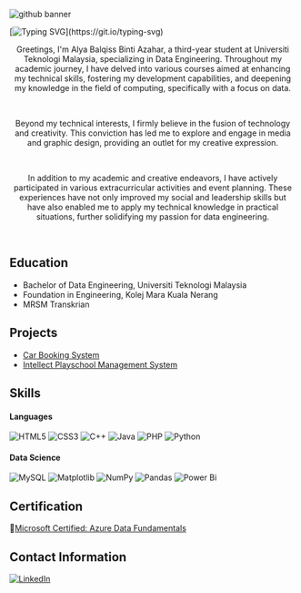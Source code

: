 ![github banner](https://github.com/drshahizan/HPDP/assets/121602362/6dac87a4-850b-4544-8f9a-696206ed9a95)

[![Typing SVG](https://readme-typing-svg.herokuapp.com/?color=21ffe1&size=24&center=true&vCenter=true&width=1000&lines=Welcome+To+Alya's+Page!)](https://git.io/typing-svg)

<p align="center">Greetings, I'm Alya Balqiss Binti Azahar, a third-year student at Universiti Teknologi Malaysia, specializing in Data Engineering. Throughout my academic journey, I have delved into various courses aimed at enhancing my technical skills, fostering my development capabilities, and deepening my knowledge in the field of computing, specifically with a focus on data. </p>
<br>

<p align="center">Beyond my technical interests, I firmly believe in the fusion of technology and creativity. This conviction has led me to explore and engage in media and graphic design, providing an outlet for my creative expression.</p>
<br>

<p align="center">In addition to my academic and creative endeavors, I have actively participated in various extracurricular activities and event planning. These experiences have not only improved my social and leadership skills but have also enabled me to apply my technical knowledge in practical situations, further solidifying my passion for data engineering.</p>
<br>

## Education
- Bachelor of Data Engineering, Universiti Teknologi Malaysia
- Foundation in Engineering, Kolej Mara Kuala Nerang
- MRSM Transkrian

## Projects
- [Car Booking System](https://dreamridecbs.000webhostapp.com)
- [Intellect Playschool Management System](https://www.tsintellect.com)

## Skills
#### Languages
![HTML5](https://img.shields.io/badge/html5-%23E34F26.svg?style=for-the-badge&logo=html5&logoColor=white)
![CSS3](https://img.shields.io/badge/css3-%231572B6.svg?style=for-the-badge&logo=css3&logoColor=white)
![C++](https://img.shields.io/badge/c++-%2300599C.svg?style=for-the-badge&logo=c%2B%2B&logoColor=white)
![Java](https://img.shields.io/badge/java-%23ED8B00.svg?style=for-the-badge&logo=openjdk&logoColor=white)
![PHP](https://img.shields.io/badge/php-%23777BB4.svg?style=for-the-badge&logo=php&logoColor=white)
![Python](https://img.shields.io/badge/python-3670A0?style=for-the-badge&logo=python&logoColor=ffdd54)

#### Data Science
![MySQL](https://img.shields.io/badge/mysql-%2300f.svg?style=for-the-badge&logo=mysql&logoColor=white)
![Matplotlib](https://img.shields.io/badge/Matplotlib-%23ffffff.svg?style=for-the-badge&logo=Matplotlib&logoColor=black)
![NumPy](https://img.shields.io/badge/numpy-%23013243.svg?style=for-the-badge&logo=numpy&logoColor=white)
![Pandas](https://img.shields.io/badge/pandas-%23150458.svg?style=for-the-badge&logo=pandas&logoColor=white)
![Power Bi](https://img.shields.io/badge/power_bi-F2C811?style=for-the-badge&logo=powerbi&logoColor=black)

## Certification
🏅[Microsoft Certified: Azure Data Fundamentals](https://www.credly.com/earner/earned/badge/96b949cf-147e-4891-84e6-07566a028b7d)

## Contact Information
[![LinkedIn](https://img.shields.io/badge/LinkedIn-%230077B5.svg?logo=linkedin&logoColor=white)](https://linkedin.com/in/alyabalqiss) 

